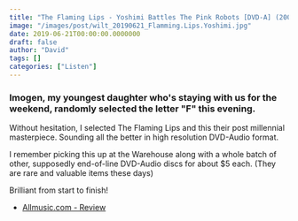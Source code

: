```yaml
---
title: "The Flaming Lips - Yoshimi Battles The Pink Robots [DVD-A] (2002)"
image: "/images/post/wilt_20190621_Flamming.Lips.Yoshimi.jpg"
date: 2019-06-21T00:00:00.0000000
draft: false
author: "David"
tags: []
categories: ["Listen"]
---
```

### Imogen, my youngest daughter who's staying with us for the weekend, randomly selected the letter "F" this evening.

 Without hesitation, I selected The Flaming Lips and this their post millennial masterpiece. Sounding all the better in high resolution DVD-Audio format.

 I remember picking this up at the Warehouse along with a whole batch of other, supposedly end-of-line DVD-Audio discs for about $5 each. (They are rare and valuable items these days) 

 Brilliant from start to finish!

-  [Allmusic.com - Review](https://www.allmusic.com/album/yoshimi-battles-the-pink-robots-mw0000214546)